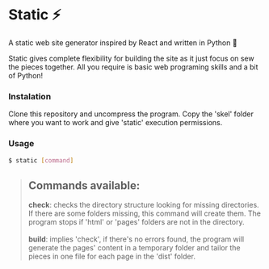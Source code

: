 # Static ⚡
A static web site generator inspired by React and written in Python 🐍

Static gives complete flexibility for building the site as it just focus on sew the pieces together. All you require is basic web programing skills and a bit of Python!

### Instalation
Clone this repository and uncompress the program. Copy the 'skel' folder where you want to work and give 'static' execution permissions.

### Usage
```bash
$ static [command]
```

> ## **Commands available:**
> **check**: checks the directory structure looking for missing directories. If there are some folders missing, this command will create them. The program stops if 'html' or 'pages' folders are not in the directory.<br /><br />
> **build**: implies 'check', if there's no errors found, the program will generate the pages' content in a temporary folder and tailor the pieces in one file for each page in the 'dist' folder.